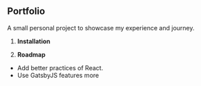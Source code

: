 ## Portfolio

A small personal project to showcase my experience and journey.

1.  **Installation**




1.  **Roadmap**

- Add better practices of React.
- Use GatsbyJS features more